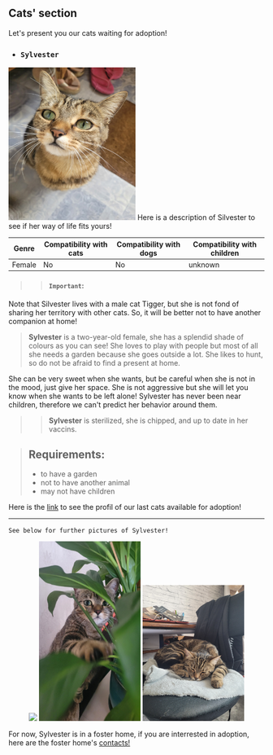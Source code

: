 ## Cats' section
Let's present you our cats waiting for adoption!
- ### `Sylvester`  
<img src="./gros_minet1.jpg" alt="Silvester" width="250" height="300">  
Here is a description of Silvester to see if her way of life fits yours!


| Genre | Compatibility with cats | Compatibility with dogs | Compatibility with children |
|-------|--------------------|---------------------|----------------------|
| Female  | No               | No                 | unknown                |

>>#### `Important`:
>
 Note that Silvester lives with a male cat Tigger, but she is not fond of sharing her territory with other cats. So, it will be better not to have another companion at home!
>>
>**Sylvester** is a two-year-old female, she has a splendid shade of colours as you can see! She loves to play with people but most of all she needs a garden because she goes outside a lot. She likes to hunt, so do not be afraid to find a present at home.
>
She can be very sweet when she wants, but be careful when she is not in the mood, just give her space. She is not aggressive but she will let you know when she wants to be left alone! Sylvester has never been near children, therefore we can't predict her behavior around them.
>
>> **Sylvester** is sterilized, she is chipped, and up to date in her vaccins.


>## Requirements:
> - to have a garden
> - not to have another animal
> - may not have children
>
Here is the [link](index_3.md) to see the profil of our last cats available for adoption! 
* * *  
~~~
See below for further pictures of Sylvester! 
~~~
<p align="center">
  <img src="grosminet_2.jpg" width="200" />
  <img src="gros_minet3.jpg" width="200" />
   <img src="gros_minet4.jpg" width="200" />
</p>

For now, Sylvester is in a foster home, if you are interrested in adoption, here are the foster home's [contacts!](phone_number_index.md) 


